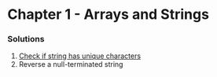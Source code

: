 # Chapter 1 - Arrays and Strings

### Solutions

1. [Check if string has unique characters][web1]
2. Reverse a null-terminated string





[web1]: https://gist.github.com/MicBrain/75bf2338d72e937e9df0
